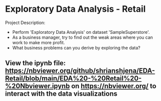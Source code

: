 # Exploratory Data Analysis - Retail

Project Description:
- Perform 'Exploratory Data Analysis' on dataset 'SampleSuperstore'.
- As a business manager, try to find out the weak areas where you can work to make more profit.
- What business problems can you derive by exploring the data?

## View the ipynb file: https://nbviewer.org/github/shrianshjena/EDA-Retail/blob/main/EDA%20-%20Retail%20-%20Nbviewer.ipynb on https://nbviewer.org/ to interact with the data visualizations
